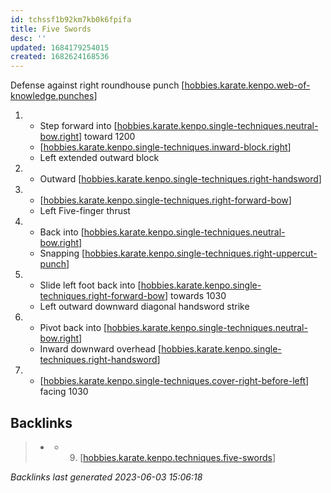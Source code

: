 ```yaml
---
id: tchssf1b92km7kb0k6fpifa
title: Five Swords
desc: ''
updated: 1684179254015
created: 1682624168536
---
```


Defense against right roundhouse punch
[[hobbies.karate.kenpo.web-of-knowledge.punches]]

1. - Step forward into [[hobbies.karate.kenpo.single-techniques.neutral-bow.right]] toward 1200
   - [[hobbies.karate.kenpo.single-techniques.inward-block.right]]
   - Left extended outward block
2. - Outward [[hobbies.karate.kenpo.single-techniques.right-handsword]]
3. - [[hobbies.karate.kenpo.single-techniques.right-forward-bow]]
   - Left Five-finger thrust
4. - Back into [[hobbies.karate.kenpo.single-techniques.neutral-bow.right]]
   - Snapping [[hobbies.karate.kenpo.single-techniques.right-uppercut-punch]]
5. - Slide left foot back into [[hobbies.karate.kenpo.single-techniques.right-forward-bow]] towards 1030
   - Left outward downward diagonal handsword strike
6. - Pivot back into [[hobbies.karate.kenpo.single-techniques.neutral-bow.right]]
   - Inward downward overhead [[hobbies.karate.kenpo.single-techniques.right-handsword]]
7. - [[hobbies.karate.kenpo.single-techniques.cover-right-before-left]] facing 1030





[//begin]: # "Autogenerated link references for markdown compatibility"
[hobbies.karate.kenpo.web-of-knowledge.punches]: ../web-of-knowledge/hobbies.karate.kenpo.web-of-knowledge.punches "Punches"
[hobbies.karate.kenpo.single-techniques.neutral-bow.right]: ../single-techniques/hobbies.karate.kenpo.single-techniques.neutral-bow.right "Right Neutral Bow"
[hobbies.karate.kenpo.single-techniques.inward-block.right]: ../single-techniques/hobbies.karate.kenpo.single-techniques.inward-block.right "Right Inward Block"
[hobbies.karate.kenpo.single-techniques.right-handsword]: ../single-techniques/hobbies.karate.kenpo.single-techniques.right-handsword "Right Handsword"
[hobbies.karate.kenpo.single-techniques.right-forward-bow]: ../single-techniques/hobbies.karate.kenpo.single-techniques.right-forward-bow "Right Forward Bow"
[hobbies.karate.kenpo.single-techniques.right-uppercut-punch]: ../single-techniques/hobbies.karate.kenpo.single-techniques.right-uppercut-punch "Right Uppercut Punch"
[hobbies.karate.kenpo.single-techniques.cover-right-before-left]: ../single-techniques/hobbies.karate.kenpo.single-techniques.cover-right-before-left "Cover Right before Left"
[//end]: # "Autogenerated link references"

## Backlinks

> - [](..\belts\hobbies.karate.kenpo.belts.2-orange.md)
>   - 9. [[hobbies.karate.kenpo.techniques.five-swords]]

_Backlinks last generated 2023-06-03 15:06:18_

[//begin]: # "Autogenerated link references for markdown compatibility"
[hobbies.karate.kenpo.web-of-knowledge.punches]: ../web-of-knowledge/hobbies.karate.kenpo.web-of-knowledge.punches "Punches"
[hobbies.karate.kenpo.single-techniques.neutral-bow.right]: ../single-techniques/hobbies.karate.kenpo.single-techniques.neutral-bow.right "Right Neutral Bow"
[hobbies.karate.kenpo.single-techniques.inward-block.right]: ../single-techniques/hobbies.karate.kenpo.single-techniques.inward-block.right "Right Inward Block"
[hobbies.karate.kenpo.single-techniques.right-handsword]: ../single-techniques/hobbies.karate.kenpo.single-techniques.right-handsword "Right Handsword"
[hobbies.karate.kenpo.single-techniques.right-forward-bow]: ../single-techniques/hobbies.karate.kenpo.single-techniques.right-forward-bow "Right Forward Bow"
[hobbies.karate.kenpo.single-techniques.right-uppercut-punch]: ../single-techniques/hobbies.karate.kenpo.single-techniques.right-uppercut-punch "Right Uppercut Punch"
[hobbies.karate.kenpo.single-techniques.cover-right-before-left]: ../single-techniques/hobbies.karate.kenpo.single-techniques.cover-right-before-left "Cover Right before Left"
[hobbies.karate.kenpo.techniques.five-swords]: hobbies.karate.kenpo.techniques.five-swords "Five Swords"
[//end]: # "Autogenerated link references"